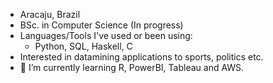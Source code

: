 * Aracaju, Brazil
* BSc. in Computer Science (In progress)
* Languages/Tools I've used or been using:
  * Python, SQL, Haskell, C
* Interested in datamining applications to sports, politics etc.
* 🌱 I’m currently learning R, PowerBI, Tableau and AWS.

<!---
Pedro-V/Pedro-V is a ✨ special ✨ repository because its `README.md` (this file) appears on your GitHub profile.
You can click the Preview link to take a look at your changes.
--->
